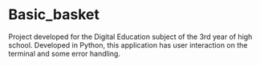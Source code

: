 # Basic_basket
 Project developed for the Digital Education subject of the 3rd year of high school. Developed in Python, this application has user interaction on the terminal and some error handling.
